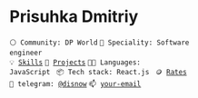 

# Prisuhka  Dmitriy

<code>⚪ Community: DP World</code>
<code>👷 Speciality: Software engineer</code><br>
<code>💡 [Skills](SKILLS.md)</code>
<code>🧻 [Projects](PROJECTS.md)</code>
<code>🧑‍💻 Languages: JavaScript </code>
<code>📦 Tech stack: React.js </code>
<code>🪙 [Rates](RATES.md)</code><br>
<code>💬 telegram: [@disnow](https://telegram.me/disnow)</code>
<code>📫 [your-email](mailto:prisuha1990@gmail.com)</code>
